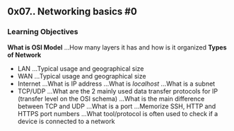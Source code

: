 ## 0x07.. Networking basics #0
### Learning Objectives
**What is OSI Model**
...How many layers it has and how is it organized
**Types of Network**
* LAN
...Typical usage and geographical size
* WAN
...Typical usage and geographical size
* Internet
...What is IP address
...What is *localhost*
...What is a subnet
* TCP/UDP
...What are the 2 mainly used data transfer protocols for IP (transfer level on the OSI schema)
...What is the main difference between TCP and UDP
...What is a port
...Memorize SSH, HTTP and HTTPS port numbers
...What tool/protocol is often used to check if a device is connected to a network
